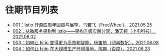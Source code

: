 # 往期节目列表

- [001：Istio 开源四周年回顾与展望，马若飞（FreeWheel），2021.05.25](001)
- [002：从微服务架构到 Istio——架构升级实践分享，潘天颖（小电科技），2021.06.02](002)
- [003：如何让 Istio 变得更为高效和智能，杨笛航（网易数帆），2021.06.08](003)
- [004：如何让 Istio 在大规模生产环境落地，陈鹏（百度），2021.06.23](004)
